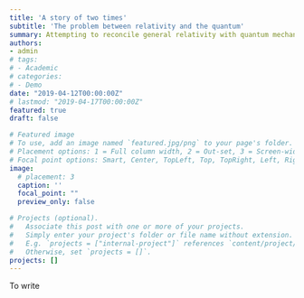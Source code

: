 ```yaml
---
title: 'A story of two times'
subtitle: 'The problem between relativity and the quantum'
summary: Attempting to reconcile general relativity with quantum mechanics is one of the great undertakings of contemporary physics. In this article, I've presented the incompatibility between the two theories arises in the simple thought experiment of preparing a heavy object in a quantum superposition.
authors:
- admin
# tags:
# - Academic
# categories:
# - Demo
date: "2019-04-12T00:00:00Z"
# lastmod: "2019-04-17T00:00:00Z"
featured: true
draft: false

# Featured image
# To use, add an image named `featured.jpg/png` to your page's folder.
# Placement options: 1 = Full column width, 2 = Out-set, 3 = Screen-width
# Focal point options: Smart, Center, TopLeft, Top, TopRight, Left, Right, BottomLeft, Bottom, BottomRight
image:
  # placement: 3
  caption: ''
  focal_point: ""
  preview_only: false

# Projects (optional).
#   Associate this post with one or more of your projects.
#   Simply enter your project's folder or file name without extension.
#   E.g. `projects = ["internal-project"]` references `content/project/deep-learning/index.md`.
#   Otherwise, set `projects = []`.
projects: []
---
```


To write